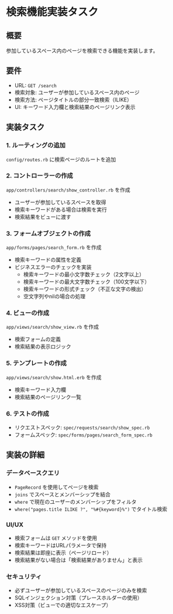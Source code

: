 # 検索機能実装タスク

## 概要

参加しているスペース内のページを検索できる機能を実装します。

## 要件

- URL: `GET /search`
- 検索対象: ユーザーが参加しているスペース内のページ
- 検索方法: ページタイトルの部分一致検索（ILIKE）
- UI: キーワード入力欄と検索結果のページリンク表示

## 実装タスク

### 1. ルーティングの追加

`config/routes.rb` に検索ページのルートを追加

### 2. コントローラーの作成

`app/controllers/search/show_controller.rb` を作成

- ユーザーが参加しているスペースを取得
- 検索キーワードがある場合は検索を実行
- 検索結果をビューに渡す

### 3. フォームオブジェクトの作成

`app/forms/pages/search_form.rb` を作成

- 検索キーワードの属性を定義
- ビジネスエラーのチェックを実装
  - 検索キーワードの最小文字数チェック（2文字以上）
  - 検索キーワードの最大文字数チェック（100文字以下）
  - 検索キーワードの形式チェック（不正な文字の検出）
  - 空文字列やnilの場合の処理

### 4. ビューの作成

`app/views/search/show_view.rb` を作成

- 検索フォームの定義
- 検索結果の表示ロジック

### 5. テンプレートの作成

`app/views/search/show.html.erb` を作成

- 検索キーワード入力欄
- 検索結果のページリンク一覧

### 6. テストの作成

- リクエストスペック: `spec/requests/search/show_spec.rb`
- フォームスペック: `spec/forms/pages/search_form_spec.rb`

## 実装の詳細

### データベースクエリ

- `PageRecord` を使用してページを検索
- `joins` でスペースとメンバーシップを結合
- `where` で現在のユーザーのメンバーシップをフィルタ
- `where("pages.title ILIKE ?", "%#{keyword}%")` でタイトル検索

### UI/UX

- 検索フォームは `GET` メソッドを使用
- 検索キーワードはURLパラメータで保持
- 検索結果は即座に表示（ページリロード）
- 検索結果がない場合は「検索結果がありません」と表示

### セキュリティ

- 必ずユーザーが参加しているスペースのページのみを検索
- SQLインジェクション対策（プレースホルダーの使用）
- XSS対策（ビューでの適切なエスケープ）
